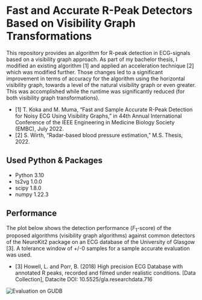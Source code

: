 # Fast and Accurate R-Peak Detectors Based on Visibility Graph Transformations
This repository provides an algorithm for R-peak detection in ECG-signals based on a visibility graph approach. As part of my bachelor thesis, I modified an existing algorithm [1] and applied an acceleration technique [2] which was modified further. 
Those changes led to a significant improvement in terms of accuracy for the algorithm using the horizontal visibility graph, towards a level of the natural visibility graph or even greater. This was accomplished while the runtime was significantly reduced (for both visibility graph transformations).
- [1] T. Koka and M. Muma, “Fast and Sample Accurate R-Peak Detection for Noisy ECG Using Visibility
Graphs,” in 44th Annual International Conference of the IEEE Engineering in Medicine Biology Society
(EMBC), July 2022.
- [2] S. Wirth, “Radar-based blood pressure estimation,” M.S. Thesis, 2022.

## Used Python & Packages
- Python 3.10
- ts2vg 1.0.0
- scipy 1.8.0
- numpy 1.22.3

## Performance
The plot below shows the detection performance ($F_1$-score) of the proposed algorithms (visibility graph algorithms) against common detectors of the NeuroKit2 package on an ECG database of the University of Glasgow [3]. A tolerance window of +/-0 samples for a sample accurate evaluation was used.
- [3] Howell, L. and Porr, B. (2018) High precision ECG Database with annotated R peaks, recorded and filmed under realistic conditions. [Data Collection], Datacite DOI: 10.5525/gla.researchdata.716 

![Evaluation on GUDB](plots/gudb_full_0sample.png?raw=true "Evaluation")

